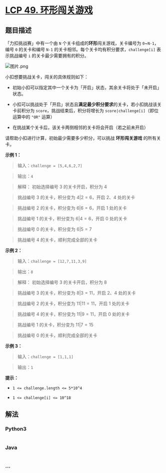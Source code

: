 # [LCP 49. 环形闯关游戏](https://leetcode.cn/problems/K8GULz)

## 题目描述

<!-- 这里写题目描述 -->

「力扣挑战赛」中有一个由 `N` 个关卡组成的**环形**闯关游戏，关卡编号为 `0`~`N-1`，编号 `0` 的关卡和编号 `N-1` 的关卡相邻。每个关卡均有积分要求，`challenge[i]` 表示挑战编号 `i` 的关卡最少需要拥有的积分。

![图片.png](https://cdn.jsdelivr.net/gh/doocs/leetcode@main/lcp/LCP%2049.%20%E7%8E%AF%E5%BD%A2%E9%97%AF%E5%85%B3%E6%B8%B8%E6%88%8F/images/1630392170-ucncVS-%E5%9B%BE%E7%89%87.png)

小扣想要挑战关卡，闯关的具体规则如下：

-   初始小扣可以指定其中一个关卡为「开启」状态，其余关卡将处于「未开启」状态。

-   小扣可以挑战处于「开启」状态且**满足最少积分要求**的关卡，若小扣挑战该关卡前积分为 `score`，挑战结束后，积分将增长为 `score|challenge[i]`（即位运算中的 `"OR"` 运算）

-   在挑战某个关卡后，该关卡两侧相邻的关卡将会开启（若之前未开启）

请帮助小扣进行计算，初始最少需要多少积分，可以挑战 **环形闯关游戏** 的所有关卡。

**示例 1：**

> 输入：`challenge = [5,4,6,2,7]`

>

> 输出：`4`

>

> 解释： 初始选择编号 3 的关卡开启，积分为 4

> 挑战编号 3 的关卡，积分变为 $4 | 2 = 6$，开启 2、4 处的关卡

> 挑战编号 2 的关卡，积分变为 $6 | 6 = 6$，开启 1 处的关卡

> 挑战编号 1 的关卡，积分变为 $6 | 4 = 6$，开启 0 处的关卡

> 挑战编号 0 的关卡，积分变为 $6 | 5 = 7$

> 挑战编号 4 的关卡，顺利完成全部的关卡

**示例 2：**

> 输入：`challenge = [12,7,11,3,9]`

>

> 输出：`8`

>

> 解释： 初始选择编号 3 的关卡开启，积分为 8

> 挑战编号 3 的关卡，积分变为 $8 | 3 = 11$，开启 2、4 处的关卡

> 挑战编号 2 的关卡，积分变为 $11 | 11 = 11$，开启 1 处的关卡

> 挑战编号 4 的关卡，积分变为 $11 | 9 = 11$，开启 0 处的关卡

> 挑战编号 1 的关卡，积分变为 $11 | 7 = 15$

> 挑战编号 0 的关卡，顺利完成全部的关卡

**示例 3：**

> 输入：`challenge = [1,1,1]`

>

> 输出：`1`

**提示：**

-   `1 <= challenge.length <= 5*10^4`

-   `1 <= challenge[i] <= 10^18`

## 解法

<!-- 这里可写通用的实现逻辑 -->

<!-- tabs:start -->

### **Python3**

<!-- 这里可写当前语言的特殊实现逻辑 -->

```python

```

### **Java**

<!-- 这里可写当前语言的特殊实现逻辑 -->

```java

```

### **...**

```

```

<!-- tabs:end -->
